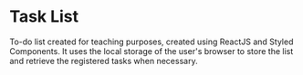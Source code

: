 # Task List 

To-do list created for teaching purposes, created using ReactJS and Styled Components. It uses the local storage of the user's browser to store the list and retrieve the registered tasks when necessary.
